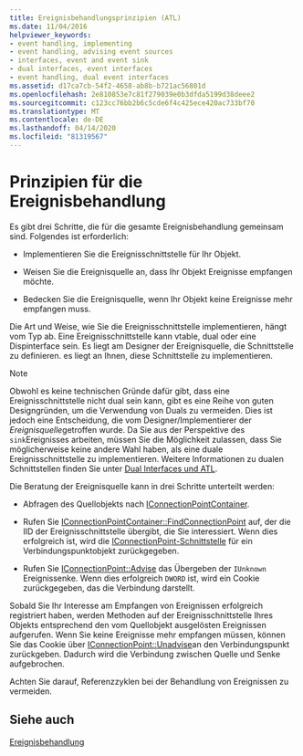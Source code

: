 ```yaml
---
title: Ereignisbehandlungsprinzipien (ATL)
ms.date: 11/04/2016
helpviewer_keywords:
- event handling, implementing
- event handling, advising event sources
- interfaces, event and event sink
- dual interfaces, event interfaces
- event handling, dual event interfaces
ms.assetid: d17ca7cb-54f2-4658-ab8b-b721ac56801d
ms.openlocfilehash: 2e810853e7c81f279039e0b3dfda5199d38deee2
ms.sourcegitcommit: c123cc76bb2b6c5cde6f4c425ece420ac733bf70
ms.translationtype: MT
ms.contentlocale: de-DE
ms.lasthandoff: 04/14/2020
ms.locfileid: "81319567"
---
```

# <a name="event-handling-principles"></a>Prinzipien für die Ereignisbehandlung

Es gibt drei Schritte, die für die gesamte Ereignisbehandlung gemeinsam sind. Folgendes ist erforderlich:

- Implementieren Sie die Ereignisschnittstelle für Ihr Objekt.

- Weisen Sie die Ereignisquelle an, dass Ihr Objekt Ereignisse empfangen möchte.

- Bedecken Sie die Ereignisquelle, wenn Ihr Objekt keine Ereignisse mehr empfangen muss.

Die Art und Weise, wie Sie die Ereignisschnittstelle implementieren, hängt vom Typ ab. Eine Ereignisschnittstelle kann vtable, dual oder eine Dispinterface sein. Es liegt am Designer der Ereignisquelle, die Schnittstelle zu definieren. es liegt an Ihnen, diese Schnittstelle zu implementieren.

> [!NOTE]
> Obwohl es keine technischen Gründe dafür gibt, dass eine Ereignisschnittstelle nicht dual sein kann, gibt es eine Reihe von guten Designgründen, um die Verwendung von Duals zu vermeiden. Dies ist jedoch eine Entscheidung, die vom Designer/Implementierer der *Ereignisquelle*getroffen wurde. Da Sie aus der Perspektive des `sink`Ereignisses arbeiten, müssen Sie die Möglichkeit zulassen, dass Sie möglicherweise keine andere Wahl haben, als eine duale Ereignisschnittstelle zu implementieren. Weitere Informationen zu dualen Schnittstellen finden Sie unter [Dual Interfaces und ATL](../atl/dual-interfaces-and-atl.md).

Die Beratung der Ereignisquelle kann in drei Schritte unterteilt werden:

- Abfragen des Quellobjekts nach [IConnectionPointContainer](/windows/win32/api/ocidl/nn-ocidl-iconnectionpointcontainer).

- Rufen Sie [IConnectionPointContainer::FindConnectionPoint](/windows/win32/api/ocidl/nf-ocidl-iconnectionpointcontainer-findconnectionpoint) auf, der die IID der Ereignisschnittstelle übergibt, die Sie interessiert. Wenn dies erfolgreich ist, wird die [IConnectionPoint-Schnittstelle](/windows/win32/api/ocidl/nn-ocidl-iconnectionpoint) für ein Verbindungspunktobjekt zurückgegeben.

- Rufen Sie [IConnectionPoint::Advise](/windows/win32/api/ocidl/nf-ocidl-iconnectionpoint-advise) das Übergeben der `IUnknown` Ereignissenke. Wenn dies erfolgreich `DWORD` ist, wird ein Cookie zurückgegeben, das die Verbindung darstellt.

Sobald Sie Ihr Interesse am Empfangen von Ereignissen erfolgreich registriert haben, werden Methoden auf der Ereignisschnittstelle Ihres Objekts entsprechend den vom Quellobjekt ausgelösten Ereignissen aufgerufen. Wenn Sie keine Ereignisse mehr empfangen müssen, können Sie das Cookie über [IConnectionPoint::Unadvise](/windows/win32/api/ocidl/nf-ocidl-iconnectionpoint-unadvise)an den Verbindungspunkt zurückgeben. Dadurch wird die Verbindung zwischen Quelle und Senke aufgebrochen.

Achten Sie darauf, Referenzzyklen bei der Behandlung von Ereignissen zu vermeiden.

## <a name="see-also"></a>Siehe auch

[Ereignisbehandlung](../atl/event-handling-and-atl.md)
